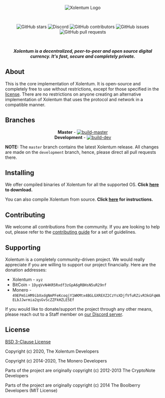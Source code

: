 <p align="center">
  <img src="https://xolentum.sohamb03.me/resources/press-kit/assets/logo.png" alt="Xolentum Logo">
</p>

<p>&nbsp;</p>
<p align="center"><img alt="GitHub stars" src="https://img.shields.io/github/stars/xolentum/xolentum?style=social">
<img alt="Discord" src="https://img.shields.io/discord/657866019829973002">
<img alt="GitHub contributors" src="https://img.shields.io/github/contributors/xolentum/xolentum">
<img alt="GitHub issues" ="https://img.shields.io/github/issues/xolentum/xolentum">
<img alt="GitHub pull requests" src="https://img.shields.io/github/issues-pr/xolentum/xolentum"></p>
<p>&nbsp;</p>

<p align="center">
  <b><i>Xolentum is a decentralized, peer-to-peer and open source digital currency. It's fast, secure and completely private.</i></b>
</p>

## About

This is the core implementation of Xolentum. It is open-source and completely free to use without restrictions, except for those specified in the [license](LICENSE). There are no restrictions on anyone creating an alternative implementation of Xolentum that uses the protocol and network in a compatible manner.

## Branches

<p align="center">
  <b>Master</b> - <a href="https://github.com/xolentum/xolentum/tree/master" rel="nofollow"><img src="https://github.com/xolentum/xolentum/workflows/ci/badge.svg?branch=master" alt="build-master" style="max-width:100%;"></a>
  <br>
  <b>Development</b> - <a href="https://github.com/xolentum/xolentum/" rel="nofollow"><img src="https://github.com/xolentum/xolentum/workflows/ci/badge.svg?branch=development" alt="build-dev" style="max-width:100%;"></a>
</p>

**NOTE:** The `master` branch contains the latest Xolentum release. All changes are made on the `development` branch, hence, please direct all pull requests there.

## Installing

We offer compiled binaries of Xolentum for all the supported OS. **Click [here](https://github.com/xolentum/xolentum/releases/latest) to download.**

You can also compile Xolentum from source. **Click [here](https://xolentum.org/resources/guidess/compilation) for instructions.** 

## Contributing

We welcome all contributions from the community. If you are looking to help out, please refer to the [contributing guide](CONTRIBUTING.md) for a set of guidelines. 

## Supporting

Xolentum is a completely community-driven project. We would really appreciate if you are willing to support our project financially. Here are the donation addresses:

* Xolentum - `xyz`
* BitCoin - `1DyqVvN4KR5Rxdf3zGpA6gRBHsN5uR29nf`
* Monero - `49EPmSiHM9ibXxdgNmPFeKcoqjY1WKMtx4BGLGXREXZ2CzYsXDjfVfuRZivR3kGFqWAELbJJwrmia2qsGvScZZFkHZLE5Ef`

If you would like to donate/support the project through any other means, please reach out to a Staff member on [our Discord server](https://chat.xolentum.org/). 

## License

[BSD 3-Clause License](https://github.com/xolentum/xolentum/blob/master/LICENSE)

Copyright (c) 2020, The Xolentum Developers

Copyright (c) 2014-2020, The Monero Developers

Parts of the project are originally copyright (c) 2012-2013 The CryptoNote
Developers

Parts of the project are originally copyright (c) 2014 The Boolberry
Developers (MIT License)
